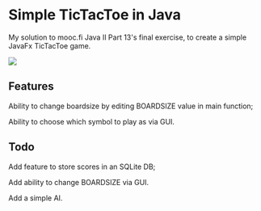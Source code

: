 # Simple TicTacToe in Java

My solution to mooc.fi Java II Part 13's final exercise, to create a simple JavaFx TicTacToe game.

![](https://i.imgur.com/ndage1a.png)

## Features

Ability to change boardsize by editing BOARDSIZE value in main function;

Ability to choose which symbol to play as via GUI.

## Todo

Add feature to store scores in an SQLite DB;

Add ability to change BOARDSIZE via GUI.

Add a simple AI.

